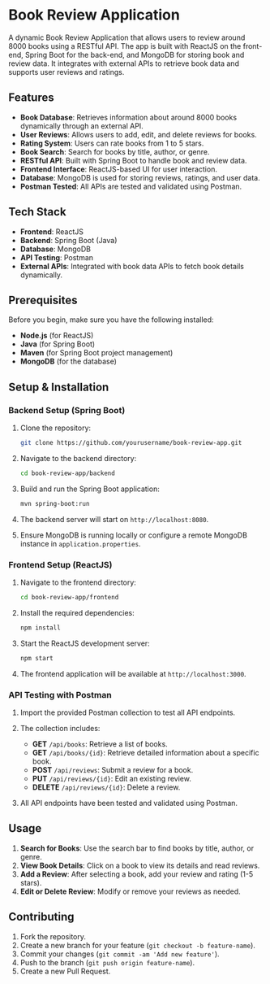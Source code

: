 # Book Review Application

A dynamic Book Review Application that allows users to review around 8000 books using a RESTful API. The app is built with ReactJS on the front-end, Spring Boot for the back-end, and MongoDB for storing book and review data. It integrates with external APIs to retrieve book data and supports user reviews and ratings.

## Features

- **Book Database**: Retrieves information about around 8000 books dynamically through an external API.
- **User Reviews**: Allows users to add, edit, and delete reviews for books.
- **Rating System**: Users can rate books from 1 to 5 stars.
- **Book Search**: Search for books by title, author, or genre.
- **RESTful API**: Built with Spring Boot to handle book and review data.
- **Frontend Interface**: ReactJS-based UI for user interaction.
- **Database**: MongoDB is used for storing reviews, ratings, and user data.
- **Postman Tested**: All APIs are tested and validated using Postman.

## Tech Stack

- **Frontend**: ReactJS
- **Backend**: Spring Boot (Java)
- **Database**: MongoDB
- **API Testing**: Postman
- **External APIs**: Integrated with book data APIs to fetch book details dynamically.

## Prerequisites

Before you begin, make sure you have the following installed:

- **Node.js** (for ReactJS)
- **Java** (for Spring Boot)
- **Maven** (for Spring Boot project management)
- **MongoDB** (for the database)

## Setup & Installation

### Backend Setup (Spring Boot)

1. Clone the repository:
   ```bash
   git clone https://github.com/yourusername/book-review-app.git
   ```

2. Navigate to the backend directory:
   ```bash
   cd book-review-app/backend
   ```

3. Build and run the Spring Boot application:
   ```bash
   mvn spring-boot:run
   ```

4. The backend server will start on `http://localhost:8080`.

5. Ensure MongoDB is running locally or configure a remote MongoDB instance in `application.properties`.

### Frontend Setup (ReactJS)

1. Navigate to the frontend directory:
   ```bash
   cd book-review-app/frontend
   ```

2. Install the required dependencies:
   ```bash
   npm install
   ```

3. Start the ReactJS development server:
   ```bash
   npm start
   ```

4. The frontend application will be available at `http://localhost:3000`.

### API Testing with Postman

1. Import the provided Postman collection to test all API endpoints.
2. The collection includes:
   - **GET** `/api/books`: Retrieve a list of books.
   - **GET** `/api/books/{id}`: Retrieve detailed information about a specific book.
   - **POST** `/api/reviews`: Submit a review for a book.
   - **PUT** `/api/reviews/{id}`: Edit an existing review.
   - **DELETE** `/api/reviews/{id}`: Delete a review.

3. All API endpoints have been tested and validated using Postman.

## Usage

1. **Search for Books**: Use the search bar to find books by title, author, or genre.
2. **View Book Details**: Click on a book to view its details and read reviews.
3. **Add a Review**: After selecting a book, add your review and rating (1-5 stars).
4. **Edit or Delete Review**: Modify or remove your reviews as needed.

## Contributing

1. Fork the repository.
2. Create a new branch for your feature (`git checkout -b feature-name`).
3. Commit your changes (`git commit -am 'Add new feature'`).
4. Push to the branch (`git push origin feature-name`).
5. Create a new Pull Request.
